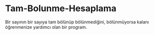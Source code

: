 # Tam-Bolunme-Hesaplama
Bir sayının bir sayıya tam bölünüp bölünmediğini, bölünmüyorsa kalanı öğrenmenize yardımcı olan bir program.
